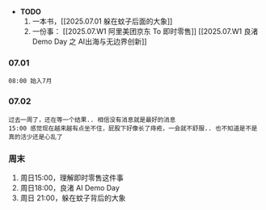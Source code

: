 
-  **TODO**
	1. 一本书，[[2025.07.01 躲在蚊子后面的大象]]
	2. 一份事：
		[[2025.07.W1 阿里美团京东 To 即时零售]] 
	    [[2025.07.W1 良渚 Demo Day 之 AI出海与无边界创新]]

### 07.01

	08:00 始入7月

### 07.02

	过去一周了，还在等一个结果.. 相信没有消息就是最好的消息
	15:00 感觉现在越来越有点坐不住，屁股下好像长了痔疮，一会就不舒服.. 也不知道是不是真的活少还是心乱了


### 周末

1.  周日15:00，理解即时零售这件事
2.  周日18:00，良渚 AI Demo Day
3.  周日 21:00，躲在蚊子背后的大象
